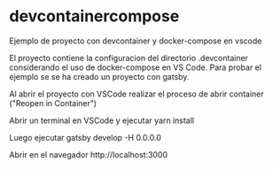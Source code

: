 # devcontainercompose
Ejemplo de proyecto con devcontainer y docker-compose en vscode

El proyecto contiene la configuracion del directorio .devcontainer considerando el uso de docker-compose en VS Code. Para probar el ejemplo se se ha creado un proyecto con gatsby.

Al abrir el proyecto con VSCode realizar el proceso de abrir container ("Reopen in Container")

Abrir un terminal en VSCode y ejecutar yarn install

Luego ejecutar gatsby develop -H 0.0.0.0

Abrir en el navegador http://localhost:3000
